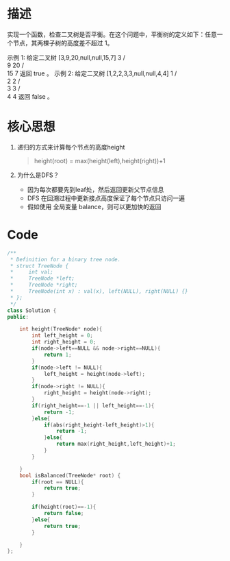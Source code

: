 # 描述
实现一个函数，检查二叉树是否平衡。在这个问题中，平衡树的定义如下：任意一个节点，其两棵子树的高度差不超过 1。


示例 1:
给定二叉树 [3,9,20,null,null,15,7]
    3
   / \
  9  20
    /  \
   15   7
返回 true 。
示例 2:
给定二叉树 [1,2,2,3,3,null,null,4,4]
      1
     / \
    2   2
   / \
  3   3
 / \
4   4
返回 false 。

# 核心思想

1. 递归的方式来计算每个节点的高度height
    > height(root) = max(height(left),height(right))+1

2. 为什么是DFS？
    * 因为每次都要先到leaf处，然后返回更新父节点信息
    * DFS 在回溯过程中更新接点高度保证了每个节点只访问一遍
    * 假如使用 全局变量 balance，则可以更加快的返回

# Code

```cpp
/**
 * Definition for a binary tree node.
 * struct TreeNode {
 *     int val;
 *     TreeNode *left;
 *     TreeNode *right;
 *     TreeNode(int x) : val(x), left(NULL), right(NULL) {}
 * };
 */
class Solution {
public:

    int height(TreeNode* node){
        int left_height = 0;
        int right_height = 0;
        if(node->left==NULL && node->right==NULL){
            return 1;
        }
        if(node->left != NULL){
            left_height = height(node->left);
        }
        if(node->right != NULL){
            right_height = height(node->right);
        }
        if(right_height==-1 || left_height==-1){
            return -1;
        }else{
            if(abs(right_height-left_height)>1){
                return -1;
            }else{
                return max(right_height,left_height)+1;
            }
        }

    }
    bool isBalanced(TreeNode* root) {
        if(root == NULL){
            return true;
        }

        if(height(root)==-1){
            return false;
        }else{
            return true;
        }

    }
};
```